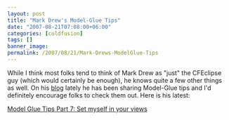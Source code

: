 ```yaml
---
layout: post
title: "Mark Drew's Model-Glue Tips"
date: "2007-08-21T07:08:00+06:00"
categories: [coldfusion]
tags: []
banner_image: 
permalink: /2007/08/21/Mark-Drews-ModelGlue-Tips
---
```


While I think most folks tend to think of Mark Drew as "just" the CFEclipse guy (which would certainly be enough), he knows quite a few other things as well. On his <a href="http://www.markdrew.co.uk/blog/index.cfm">blog</a> lately he has been sharing Model-Glue tips and I'd definitely encourage folks to check them out. Here is his latest:

<a href="http://www.markdrew.co.uk/blog/index.cfm/2007/8/17/Model-Glue-Tips-Part-7-Set-myself-in-your-views">Model Glue Tips Part 7: Set myself in your views</a>